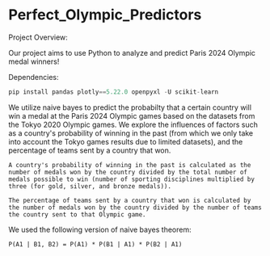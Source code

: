 # Perfect_Olympic_Predictors

Project Overview:

Our project aims to use Python to analyze and predict Paris 2024 Olympic medal winners!

Dependencies:
```py
pip install pandas plotly==5.22.0 openpyxl -U scikit-learn
```

We utilize naive bayes to predict the probabilty that a certain country will win a medal at the Paris 2024 Olympic games based on the datasets from the Tokyo 2020 Olympic games. We explore the influences of factors such as a country's probability of winning in the past (from which we only take into account the Tokyo games results due to limited datasets), and the percentage of teams sent by a country that won.

    A country's probability of winning in the past is calculated as the number of medals won by the country divided by the total number of medals possible to win (number of sporting disciplines multiplied by three (for gold, silver, and bronze medals)).

    The percentage of teams sent by a country that won is calculated by the number of medals won by the country divided by the number of teams the country sent to that Olympic game.

We used the following version of naive bayes theorem:

    P(A1 | B1, B2) = P(A1) * P(B1 | A1) * P(B2 | A1)

